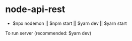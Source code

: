 # node-api-rest

- $npx nodemon || $npm start || $yarn dev || $yarn start

<p>To run server (recommended: $yarn dev)</p>